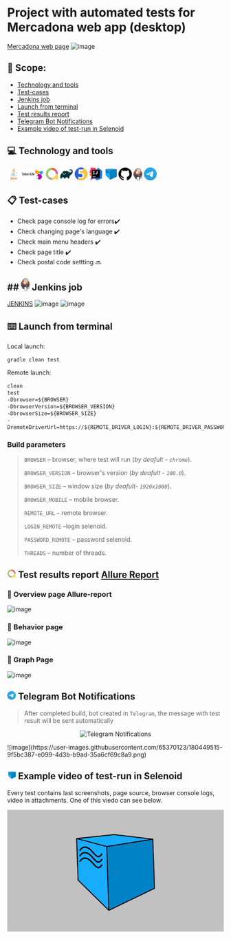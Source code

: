 # Project with automated tests for Mercadona web app (desktop)
[Mercadona web page](https://www.mercadona.es/)
![image](https://user-images.githubusercontent.com/65370123/180198794-47f0d92e-321a-4890-ae74-431a715fc8ec.png)

## :page_with_curl: Scope:

- <a href="#computer-сode_stack">Technology and tools</a>
- <a href="#clipboard-Test-cases">Test-cases</a>
- <a href="#Jenkins-job">Jenkins job</a>
- <a href="#keyboard-launch-from-terminal">Launch from terminal</a>
- <a href="#bar_chart-Test-results-report">Test results report</a>
- <a href="#robot-Telegram">Telegram Bot Notifications</a>
- <a href="#film_projector-Example-video-of-test-run-in-Selenoid">Example video of test-run in Selenoid</a>

## :computer: Technology and tools
<p align="left"> 
<img width="6%" title="Java" src="images/java-logo-vector.png">
<img width="10%" title="Selenide" src="images/selenide-logo-big.png">
<img width="6%" title="Allure Report" src="images/allurereport-logo.png">
<img width="6%" title="Gradle" src="images/gradle-knowledge-graph-logo.png">
<img width="6%" title="JUnit5" src="images/junit5-logo.png">
<img width="6%" title="IntelliJ IDEA" src="images/IntelliJ_IDEA_Icon.svg.png">
<img width="6%" title="Selenoid" src="images/selenoid-logo.png">
<img width="6%" title="GitHub" src="images/github-logo.png">
<img width="4%" title="Jenkins" src="images/jenkins-logo.png">
<img width="6%" title="Telegram" src="images/Telegram_2019_Logo.svg.png">
</p>

## :clipboard: Test-cases
- Check page console log for errors:heavy_check_mark:
- Check changing page's language :heavy_check_mark:
- Check main menu headers :heavy_check_mark:
- Check page title :heavy_check_mark:
- Check postal code settting :soon:

## ## <img width="4%" title="Allure Report" src="images/jenkins-logo.png"> Jenkins job
[JENKINS](https://jenkins.autotests.cloud/job/Student12_Diplom_DemoProject/)
![image](https://user-images.githubusercontent.com/65370123/180200201-86bbc089-6907-4a0d-8c20-423c930c7cee.png)
![image](https://user-images.githubusercontent.com/65370123/180200851-987bedd8-f403-4138-a058-3a375efac674.png)


## :keyboard: Launch from terminal
Local launch:
```
gradle clean test
```


Remote launch:
```
clean
test
-Dbrowser=${BROWSER}
-DbrowserVersion=${BROWSER_VERSION}
-DbrowserSize=${BROWSER_SIZE}
-DremoteDriverUrl=https://${REMOTE_DRIVER_LOGIN}:${REMOTE_DRIVER_PASSWORD}@${REMOTE_DRIVER_URL}/wd/hub/
```
### Build parameters

> <code>BROWSER</code> – browser, where test will run (_by deafult - <code>chrome</code>_).
>
> <code>BROWSER_VERSION</code> – browser's version (_by deafult - <code>100.0</code>_).
>
> <code>BROWSER_SIZE</code> – window size (_by deafult- <code>1920x1080</code>_).
> 
> <code>BROWSER_MOBILE</code> – mobile browser.
>
> <code>REMOTE_URL</code> – remote browser.
> 
> <code>LOGIN_REMOTE</code> –login selenoid.
> 
> <code>PASSWORD_REMOTE</code> – password selenoid.
> 
> <code>THREADS</code> – number of threads.

## <img width="4%" title="Allure Report" src="images/allurereport-logo.png"> Test results report [Allure Report](https://jenkins.autotests.cloud/job/Student12_Diplom_DemoProject/14/allure/)

### :pushpin: Overview page Allure-report

![image](https://user-images.githubusercontent.com/65370123/180204572-c68358b8-285f-458a-9577-744ce8d17815.png)

### :pushpin: Behavior page

![image](https://user-images.githubusercontent.com/65370123/180204881-6121bc72-95aa-4a01-ab15-81627ad6b970.png)


### :pushpin: Graph Page

![image](https://user-images.githubusercontent.com/65370123/180205230-8fdce665-70f7-4721-8de3-52b776ca6dc5.png)



## <img width="4%" title="Telegram" src="images/Telegram_2019_Logo.svg.png"> Telegram Bot Notifications

> After completed build, bot created in <code>Telegram</code>, the message with test result will be sent automatically 
<p align="center">
<img title="Telegram Notifications" src="images/screenshots/telegram-report.png">
</p>
![image](https://user-images.githubusercontent.com/65370123/180449515-9f5bc387-e099-4d3b-b9ad-35a6cf69c8a9.png)

## <img width="4%" title="Telegram" src="images/selenoid-logo.png"> Example video of test-run in Selenoid

Every test contains last screenshots, page source, browser console logs, video in attachments. One of this viedo can see below.
<p align="center">
<img title="Selenoid Video" src="images/для демо проекта.gif">
</p>
